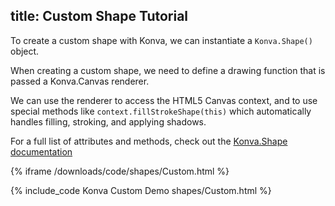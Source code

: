 title: Custom Shape Tutorial
---

To create a custom shape with Konva, we can instantiate a `Konva.Shape()` object.

When creating a custom shape, we need to define a drawing function that is passed a Konva.Canvas renderer.

We can use the renderer to access the HTML5 Canvas context, and to use special methods like `context.fillStrokeShape(this)` which automatically handles filling, stroking, and applying shadows.

For a full list of attributes and methods, check out the [Konva.Shape documentation](http://konvajs.github.io/api/Konva.Shape.html)

{% iframe /downloads/code/shapes/Custom.html %}

{% include_code Konva Custom Demo shapes/Custom.html %}
